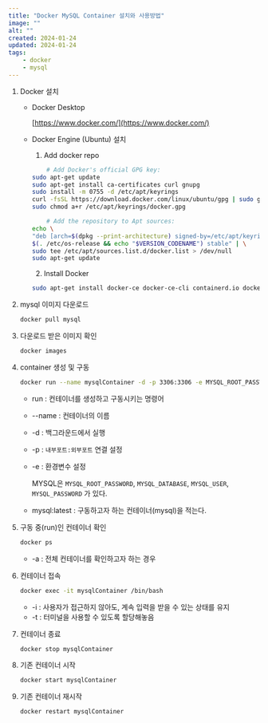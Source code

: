 ```yaml
---
title: "Docker MySQL Container 설치와 사용방법"
image: ""
alt: ""
created: 2024-01-24
updated: 2024-01-24
tags:
    - docker
    - mysql
---
```


1. Docker 설치

    - Docker Desktop

        [https://www.docker.com/](https://www.docker.com/)

    - Docker Engine (Ubuntu) 설치

        1. Add docker repo

        ```bash
            # Add Docker's official GPG key:
        sudo apt-get update
        sudo apt-get install ca-certificates curl gnupg
        sudo install -m 0755 -d /etc/apt/keyrings
        curl -fsSL https://download.docker.com/linux/ubuntu/gpg | sudo gpg --dearmor -o /etc/apt/keyrings/docker.gpg
        sudo chmod a+r /etc/apt/keyrings/docker.gpg

            # Add the repository to Apt sources:
        echo \
        "deb [arch=$(dpkg --print-architecture) signed-by=/etc/apt/keyrings/docker.gpg] https://download.docker.com/linux/ubuntu \
        $(. /etc/os-release && echo "$VERSION_CODENAME") stable" | \
        sudo tee /etc/apt/sources.list.d/docker.list > /dev/null
        sudo apt-get update
        ```

        2. Install Docker

        ```bash
        sudo apt-get install docker-ce docker-ce-cli containerd.io docker-buildx-plugin docker-compose-plugin
        ```

2. mysql 이미지 다운로드

    ```bash
    docker pull mysql
    ```

3. 다운로드 받은 이미지 확인

    ```bash
    docker images
    ```

4. container 생성 및 구동

    ```bash
    docker run --name mysqlContainer -d -p 3306:3306 -e MYSQL_ROOT_PASSWORD=비밀번호 mysql:latest
    ```

    - run : 컨테이너를 생성하고 구동시키는 명령어
    - --name : 컨테이너의 이름
    - -d : 백그라운드에서 실행
    - -p : `내부포트:외부포트` 연결 설정
    - -e : 환경변수 설정

        MYSQL은 `MYSQL_ROOT_PASSWORD`, `MYSQL_DATABASE`, `MYSQL_USER`, `MYSQL_PASSWORD` 가 있다.

    - mysql:latest : 구동하고자 하는 컨테이너(mysql)을 적는다.

5. 구동 중(run)인 컨테이너 확인

    ```bash
    docker ps
    ```

    - -a : 전체 컨테이너를 확인하고자 하는 경우

6. 컨테이너 접속

    ```bash
    docker exec -it mysqlContainer /bin/bash
    ```

    - -i : 사용자가 접근하지 않아도, 계속 입력을 받을 수 있는 상태를 유지
    - -t : 터미널을 사용할 수 있도록 할당해놓음

7. 컨테이너 종료

    ```bash
    docker stop mysqlContainer
    ```

8. 기존 컨테이너 시작

    ```bash
    docker start mysqlContainer
    ```

9. 기존 컨테이너 재시작

    ```bash
    docker restart mysqlContainer
    ```
